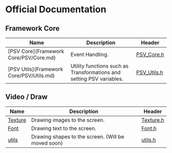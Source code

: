 # Official Documentation

## Framework Core

| Name                                     | Description                                                  | Header                               |
| ---------------------------------------- | ------------------------------------------------------------ | ------------------------------------ |
| [PSV Core](Framework Core/PSV/Core.md)   | Event Handling.                                              | [PSV_Core.h](../../src/PSV_Core.h)   |
| [PSV Utils](Framework Core/PSV/Utils.md) | Utility functions such as Transformations and setting PSV variables. | [PSV_Utils.h](../../src/PSV_Utils.h) |





## Video / Draw

| Name                        | Description                                        | Header                           |
| --------------------------- | -------------------------------------------------- | -------------------------------- |
| [Texture](Video/Texture.md) | Drawing images to the screen.                      | [Texture.h](../../src/Texture.h) |
| [Font](Video/Font.md)       | Drawing text to the screen.                        | [Font.h](../../src/Font.h)       |
| [utils]()                   | Drawing shapes to the screen. (Will be moved soon) | [utils.h](../../src/utils.h)     |

 





